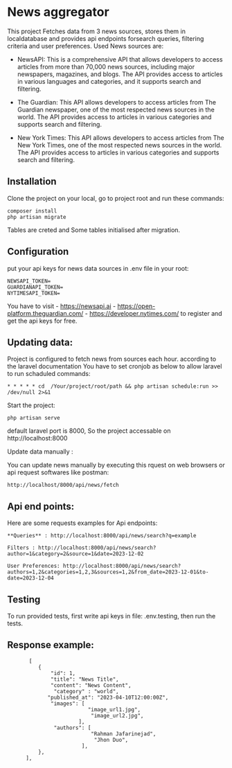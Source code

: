 # News aggregator

This project Fetches data from 3 news sources, stores them in localdatabase and provides api endpoints forsearch queries, filtering criteria and user preferences.
Used News sources are:
- NewsAPI: This is a comprehensive API that allows developers to access articles
from more than 70,000 news sources, including major newspapers, magazines, and
blogs. The API provides access to articles in various languages and categories, and
it supports search and filtering.

- The Guardian: This API allows developers to access articles from The Guardian
newspaper, one of the most respected news sources in the world. The API provides
access to articles in various categories and supports search and filtering.

- New York Times: This API allows developers to access articles from The New York
Times, one of the most respected news sources in the world. The API provides
access to articles in various categories and supports search and filtering.

## Installation
Clone the project on your local, go to project root and run these commands:

	composer install
	php artisan migrate

Tables are creted and Some tables initialised after migration.

## Configuration
put your api keys for news data sources in .env file in your root:
	
	NEWSAPI_TOKEN=
	GUARDIANAPI_TOKEN=
	NYTIMESAPI_TOKEN=
		
You have to visit 
		- https://newsapi.ai
		- https://open-platform.theguardian.com/
		- https://developer.nytimes.com/
	to register and get the api keys for free.

## Updating data:

Project is configured to fetch news from sources each hour.
according to the laravel documentation You have to set cronjob as below to allow laravel to run schaduled commands:
	
	* * * * * cd  /Your/project/root/path && php artisan schedule:run >> /dev/null 2>&1

Start the project:

    php artisan serve
default laravel port is 8000, So the project accessable on http://localhost:8000

Update  data manually :

You can update news manually by executing this rquest on web browsers or api request softwares like postman:

    http://localhost/8000/api/news/fetch
## Api end points:

Here are some requests examples for Api endpoints:

    **Queries** : http://localhost:8000/api/news/search?q=example
          
    Filters : http://localhost:8000/api/news/search?author=1&category=2&source=1&date=2023-12-02
        
    User Preferences: http://localhost:8000/api/news/search?authors=1,2&categories=1,2,3&sources=1,2&from_date=2023-12-01&to-date=2023-12-04
    
## Testing
To run provided tests, first write api keys in file: .env.testing, then run the tests.
        
## Response example:

           [
              {
                  "id": 1,
                  "title": "News Title",
                  "content": "News Content",
                   "category" : "world",
                 "published_at": "2023-04-10T12:00:00Z",
                  "images": [
                              "image_url1.jpg",
                               "image_url2.jpg",
                           ],
                   "authors": [
                               "Rahman Jafarinejad",
                                "Jhon Duo",
                            ],
              },
          ],
          
          


